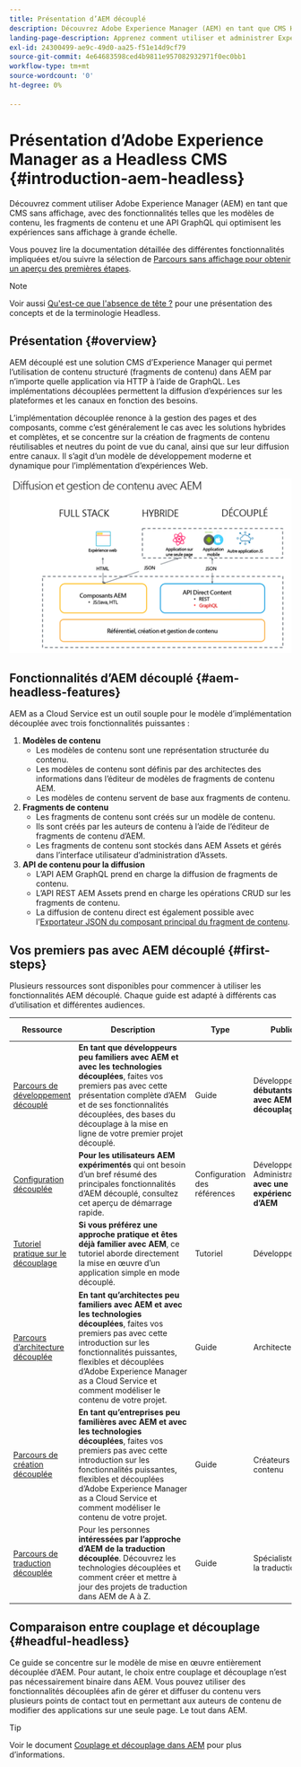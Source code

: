 ```yaml
---
title: Présentation d’AEM découplé
description: Découvrez Adobe Experience Manager (AEM) en tant que CMS Headless avec une combinaison de documentation détaillée et de parcours Headless. Découvrez comment des fonctionnalités telles que les modèles de contenu, les fragments de contenu et une API GraphQL sont utilisées pour créer des expériences Headless.
landing-page-description: Apprenez comment utiliser et administrer Experience Manager Headless as a Cloud Service.
exl-id: 24300499-ae9c-49d0-aa25-f51e14d9cf79
source-git-commit: 4e64683598ced4b9811e957082932971f0ec0bb1
workflow-type: tm+mt
source-wordcount: '0'
ht-degree: 0%

---
```



# Présentation d’Adobe Experience Manager as a Headless CMS {#introduction-aem-headless}

Découvrez comment utiliser Adobe Experience Manager (AEM) en tant que CMS sans affichage, avec des fonctionnalités telles que les modèles de contenu, les fragments de contenu et une API GraphQL qui optimisent les expériences sans affichage à grande échelle.

Vous pouvez lire la documentation détaillée des différentes fonctionnalités impliquées et/ou suivre la sélection de [Parcours sans affichage pour obtenir un aperçu des premières étapes](#first-steps).

>[!NOTE]
>
>Voir aussi [Qu&#39;est-ce que l&#39;absence de tête ?](/help/headless/what-is-headless.md) pour une présentation des concepts et de la terminologie Headless.

## Présentation {#overview}

AEM découplé est une solution CMS d’Experience Manager qui permet l’utilisation de contenu structuré (fragments de contenu) dans AEM par n’importe quelle application via HTTP à l’aide de GraphQL. Les implémentations découplées permettent la diffusion d’expériences sur les plateformes et les canaux en fonction des besoins.

L’implémentation découplée renonce à la gestion des pages et des composants, comme c’est généralement le cas avec les solutions hybrides et complètes, et se concentre sur la création de fragments de contenu réutilisables et neutres du point de vue du canal, ainsi que sur leur diffusion entre canaux. Il s’agit d’un modèle de développement moderne et dynamique pour l’implémentation d’expériences Web.

![Modèles d’implémentation AEM](assets/aem-implementation-models.png)

## Fonctionnalités d’AEM découplé {#aem-headless-features}

AEM as a Cloud Service est un outil souple pour le modèle d’implémentation découplée avec trois fonctionnalités puissantes :

1. **Modèles de contenu**
   * Les modèles de contenu sont une représentation structurée du contenu.
   * Les modèles de contenu sont définis par des architectes des informations dans l’éditeur de modèles de fragments de contenu AEM.
   * Les modèles de contenu servent de base aux fragments de contenu.
1. **Fragments de contenu**
   * Les fragments de contenu sont créés sur un modèle de contenu.
   * Ils sont créés par les auteurs de contenu à l’aide de l’éditeur de fragments de contenu d’AEM.
   * Les fragments de contenu sont stockés dans AEM Assets et gérés dans l’interface utilisateur d’administration d’Assets.
1. **API de contenu pour la diffusion**
   * L’API AEM GraphQL prend en charge la diffusion de fragments de contenu.
   * L’API REST AEM Assets prend en charge les opérations CRUD sur les fragments de contenu.
   * La diffusion de contenu direct est également possible avec l’[Exportateur JSON du composant principal du fragment de contenu](https://experienceleague.adobe.com/docs/experience-manager-core-components/using/components/content-fragment-component.html?lang=fr).

## Vos premiers pas avec AEM découplé {#first-steps}

Plusieurs ressources sont disponibles pour commencer à utiliser les fonctionnalités AEM découplé. Chaque guide est adapté à différents cas d’utilisation et différentes audiences.

| Ressource | Description | Type | Public | Temps estimé |
|---|---|---|---|---|
| [Parcours de développement découplé](/help/journey-headless/developer/overview.md) | **En tant que développeurs peu familiers avec AEM et avec les technologies découplées**, faites vos premiers pas avec cette présentation complète d’AEM et de ses fonctionnalités découplées, des bases du découplage à la mise en ligne de votre premier projet découplé. | Guide | Développeurs **débutants avec AEM et le découplage** | 1 heure |
| [Configuration découplée](/help/headless/setup/introduction.md) | **Pour les utilisateurs AEM expérimentés** qui ont besoin d’un bref résumé des principales fonctionnalités d’AEM découplé, consultez cet aperçu de démarrage rapide. | Configuration des références | Développeurs, Administrateurs **avec une expérience d’AEM** | 20 minutes |
| [Tutoriel pratique sur le découplage](https://experienceleague.adobe.com/docs/experience-manager-learn/getting-started-with-aem-headless/graphql/multi-step/overview.html?lang=fr) | **Si vous préférez une approche pratique et êtes déjà familier avec AEM**, ce tutoriel aborde directement la mise en œuvre d’un application simple en mode découplé. | Tutoriel | Développeurs | 2 heures |
| [Parcours d’architecture découplée](/help/journey-headless/architect/overview.md) | **En tant qu’architectes peu familiers avec AEM et avec les technologies découplées**, faites vos premiers pas avec cette introduction sur les fonctionnalités puissantes, flexibles et découplées d’Adobe Experience Manager as a Cloud Service et comment modéliser le contenu de votre projet. | Guide | Architectes | 1 heure |
| [Parcours de création découplée](/help/journey-headless/author/overview.md) | **En tant qu’entreprises peu familières avec AEM et avec les technologies découplées**, faites vos premiers pas avec cette introduction sur les fonctionnalités puissantes, flexibles et découplées d’Adobe Experience Manager as a Cloud Service et comment modéliser le contenu de votre projet. | Guide | Créateurs de contenu | 1 heure |
| [Parcours de traduction découplée](/help/journey-headless/translation/overview.md) | Pour les personnes **intéressées par l’approche d’AEM de la traduction découplée**. Découvrez les technologies découplées et comment créer et mettre à jour des projets de traduction dans AEM de A à Z. | Guide | Spécialistes de la traduction | 1 heure |

## Comparaison entre couplage et découplage {#headful-headless}

Ce guide se concentre sur le modèle de mise en œuvre entièrement découplée d’AEM. Pour autant, le choix entre couplage et découplage n’est pas nécessairement binaire dans AEM. Vous pouvez utiliser des fonctionnalités découplées afin de gérer et diffuser du contenu vers plusieurs points de contact tout en permettant aux auteurs de contenu de modifier des applications sur une seule page. Le tout dans AEM.

>[!TIP]
>
>Voir le document [Couplage et découplage dans AEM](/help/implementing/developing/headful-headless.md) pour plus d’informations.